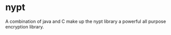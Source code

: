 # nypt

A combination of java and C make up the nypt library a powerful all purpose encryption library.
